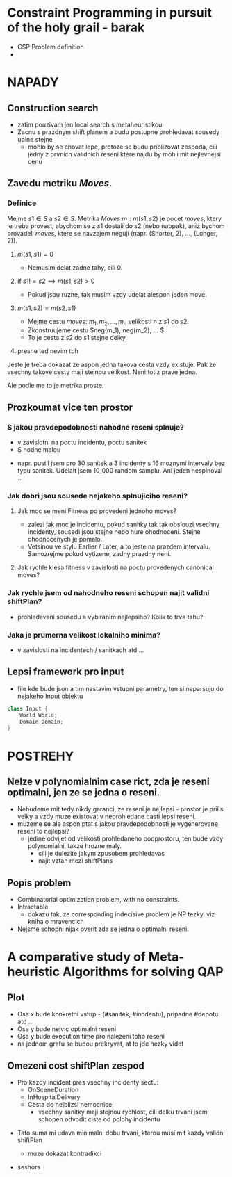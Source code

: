 # Constraint Programming in pursuit of the holy grail - barak

- CSP Problem definition
-

# NAPADY

## Construction search

- zatim pouzivam jen local search s metaheuristikou
- Zacnu s prazdnym shift planem a budu postupne prohledavat sousedy uplne stejne
  - mohlo by se chovat lepe, protoze se budu priblizovat zespoda, cili jedny z prvnich validnich reseni ktere najdu by mohli mit nejlevnejsi cenu

## Zavedu metriku _Moves_.

### Definice

Mejme $s1 \in S$ a $s2 \in S$. Metrika _Moves_ $m: m(s1, s2)$ je pocet _moves_, ktery je treba provest, abychom se z
$s1$ dostali do $s2$ (nebo naopak), aniz bychom provadeli _moves_, ktere se navzajem neguji (napr. (Shorter, 2), ..., (Longer, 2)).

1. $m(s1, s1) = 0$

   - Nemusim delat zadne tahy, cili 0.

1. if $s1 != s2 \implies m(s1, s2) > 0$

   - Pokud jsou ruzne, tak musim vzdy udelat alespon jeden move.

1. $m(s1, s2) = m(s2, s1)$

   - Mejme cestu _moves_: $m_1, m_2, ..., m_n$ velikosti $n$ z $s1$ do $s2$.
   - Zkonstruujeme cestu $neg(m_1), neg(m_2), ... $.
   - To je cesta z $s2$ do $s1$ stejne delky.

1. presne ted nevim tbh

Jeste je treba dokazat ze aspon jedna takova cesta vzdy existuje.
Pak ze vsechny takove cesty maji stejnou velikost. Neni totiz prave jedna.

Ale podle me to je metrika proste.

## Prozkoumat vice ten prostor

### S jakou pravdepodobnosti nahodne reseni splnuje?

- v zavislotni na poctu incidentu, poctu sanitek
- S hodne malou

* napr. pustil jsem pro 30 sanitek a 3 incidenty s 16 moznymi intervaly bez typu sanitek. Udelalt jsem 10_000 random samplu. Ani jeden nesplnoval ...

### Jak dobri jsou sousede nejakeho splnujiciho reseni?

1. Jak moc se meni Fitness po provedeni jednoho moves?

   - zalezi jak moc je incidentu, pokud sanitky tak tak obslouzi vsechny incidenty, sousedi jsou stejne nebo hure ohodnoceni. Stejne ohodnocenych je pomalo.
   - Vetsinou ve stylu Earlier / Later, a to jeste na prazdem intervalu. Samozrejme pokud vytizene, zadny prazdny neni.

1. Jak rychle klesa fitness v zavislosti na poctu provedenych canonical moves?

### Jak rychle jsem od nahodneho reseni schopen najit validni shiftPlan?

- prohledavani sousedu a vybiranim nejlepsiho? Kolik to trva tahu?

### Jaka je prumerna velikost lokalniho minima?

- v zavislosti na incidentech / sanitkach atd ...

## Lepsi framework pro input

- file kde bude json a tim nastavim vstupni parametry, ten si naparsuju do nejakeho Input objektu

```cs
class Input {
    World World;
    Domain Domain;
}

```

###

# POSTREHY

## Nelze v polynomialnim case rict, zda je reseni optimalni, jen ze se jedna o reseni.

- Nebudeme mit tedy nikdy garanci, ze reseni je nejlepsi - prostor je prilis velky a vzdy muze existovat v neprohledane casti lepsi reseni.
- muzeme se ale aspon ptat s jakou pravdepodobnosti je vygenerovane reseni to nejlepsi?
  - jedine odvijet od velikosti prohledaneho podprostoru, ten bude vzdy polynomialni, takze hrozne maly.
    - cili je dulezite jakym zpusobem prohledavas
    - najit vztah mezi shiftPlans

## Popis problem

- Combinatorial optimization problem, with no constraints.
- Intractable
  - dokazu tak, ze corresponding indecisive problem je NP tezky, viz kniha o mravencich
- Nejsme schopni nijak overit zda se jedna o optimalni reseni.

# A comparative study of Meta-heuristic Algorithms for solving QAP

## Plot

- Osa x bude konkretni vstup - (#sanitek, #incdentu), pripadne #depotu atd ...
- Osa y bude nejvic optimalni reseni
- Osa y bude execution time pro nalezeni toho reseni
- na jednom grafu se budou prekryvat, at to jde hezky videt

## Omezeni cost shiftPlan zespod

- Pro kazdy incident pres vsechny incidenty sectu:
  - OnSceneDuration
  - InHospitalDelivery
  - Cesta do nejblizsi nemocnice
    - vsechny sanitky maji stejnou rychlost, cili delku trvani jsem schopen odvodit ciste od polohy incidentu

* Tato suma mi udava minimalni dobu trvani, kterou musi mit kazdy validni shiftPlan

  - muzu dokazat kontradikci

* seshora
